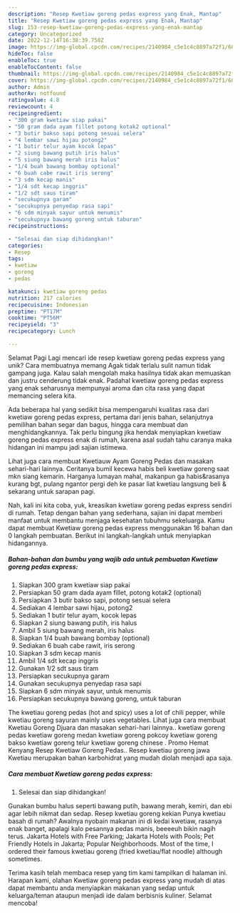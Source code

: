 ```yaml
---
description: "Resep Kwetiaw goreng pedas express yang Enak, Mantap"
title: "Resep Kwetiaw goreng pedas express yang Enak, Mantap"
slug: 153-resep-kwetiaw-goreng-pedas-express-yang-enak-mantap
category: Uncategorized
date: 2022-12-14T16:38:39.750Z
image: https://img-global.cpcdn.com/recipes/2140984_c5e1c4c8897a72f1/680x482cq70/kwetiaw-goreng-pedas-express-foto-resep-utama.jpg
hideToc: false
enableToc: true
enableTocContent: false
thumbnail: https://img-global.cpcdn.com/recipes/2140984_c5e1c4c8897a72f1/680x482cq70/kwetiaw-goreng-pedas-express-foto-resep-utama.jpg
cover: https://img-global.cpcdn.com/recipes/2140984_c5e1c4c8897a72f1/680x482cq70/kwetiaw-goreng-pedas-express-foto-resep-utama.jpg
author: Admin
authorAv: notfound
ratingvalue: 4.8
reviewcount: 4
recipeingredient:
- "300 gram kwetiaw siap pakai"
- "50 gram dada ayam fillet potong kotak2 optional"
- "3 butir bakso sapi potong sesuai selera"
- "4 lembar sawi hijau potong2"
- "1 butir telur ayam kocok lepas"
- "2 siung bawang putih iris halus"
- "5 siung bawang merah iris halus"
- "1/4 buah bawang bombay optional"
- "6 buah cabe rawit iris serong"
- "3 sdm kecap manis"
- "1/4 sdt kecap inggris"
- "1/2 sdt saus tiram"
- "secukupnya garam"
- "secukupnya penyedap rasa sapi"
- "6 sdm minyak sayur untuk menumis"
- "secukupnya bawang goreng untuk taburan"
recipeinstructions:

- "Selesai dan siap dihidangkan!"
categories:
- Resep
tags:
- kwetiaw
- goreng
- pedas

katakunci: kwetiaw goreng pedas 
nutrition: 217 calories
recipecuisine: Indonesian
preptime: "PT17M"
cooktime: "PT56M"
recipeyield: "3"
recipecategory: Lunch

---
```



Selamat Pagi Lagi mencari ide resep kwetiaw goreng pedas express yang unik? Cara membuatnya memang Agak tidak terlalu sulit namun tidak gampang juga. Kalau salah mengolah maka hasilnya tidak akan memuaskan dan justru cenderung tidak enak. Padahal kwetiaw goreng pedas express yang enak seharusnya mempunyai aroma dan cita rasa yang dapat memancing selera kita.


Ada beberapa hal yang sedikit bisa mempengaruhi kualitas rasa dari kwetiaw goreng pedas express, pertama dari jenis bahan, selanjutnya pemilihan bahan segar dan bagus, hingga cara membuat dan menghidangkannya. Tak perlu bingung jika hendak menyiapkan kwetiaw goreng pedas express enak di rumah, karena asal sudah tahu caranya maka hidangan ini mampu jadi sajian istimewa.

Lihat juga cara membuat Kwetiauw Ayam Goreng Pedas dan masakan sehari-hari lainnya. Ceritanya bumil kecewa habis beli kwetiaw goreng saat mkn siang kemarin. Harganya lumayan mahal, makanpun ga habis&amp;rasanya kurang bgt, pulang ngantor pergi deh ke pasar liat kwetiau langsung beli &amp; sekarang untuk sarapan pagi.


Nah, kali ini kita coba, yuk, kreasikan kwetiaw goreng pedas express sendiri di rumah. Tetap dengan bahan yang sederhana, sajian ini dapat memberi manfaat untuk membantu menjaga kesehatan tubuhmu sekeluarga. Kamu dapat membuat Kwetiaw goreng pedas express menggunakan 16 bahan dan 0 langkah pembuatan. Berikut ini langkah-langkah untuk menyiapkan hidangannya.

<!--inarticleads1-->

##### Bahan-bahan dan bumbu yang wajib ada untuk pembuatan Kwetiaw goreng pedas express:

1. Siapkan 300 gram kwetiaw siap pakai
1. Persiapkan 50 gram dada ayam fillet, potong kotak2 (optional)
1. Persiapkan 3 butir bakso sapi, potong sesuai selera
1. Sediakan 4 lembar sawi hijau, potong2
1. Sediakan 1 butir telur ayam, kocok lepas
1. Siapkan 2 siung bawang putih, iris halus
1. Ambil 5 siung bawang merah, iris halus
1. Siapkan 1/4 buah bawang bombay (optional)
1. Sediakan 6 buah cabe rawit, iris serong
1. Siapkan 3 sdm kecap manis
1. Ambil 1/4 sdt kecap inggris
1. Gunakan 1/2 sdt saus tiram
1. Persiapkan secukupnya garam
1. Gunakan secukupnya penyedap rasa sapi
1. Siapkan 6 sdm minyak sayur, untuk menumis
1. Persiapkan secukupnya bawang goreng, untuk taburan


The kwetiau goreng pedas (hot and spicy) uses a lot of chili pepper, while kwetiau goreng sayuran mainly uses vegetables. Lihat juga cara membuat Kwetiau Goreng Djuara dan masakan sehari-hari lainnya.. kwetiaw goreng pedas kwetiaw goreng medan kwetiaw goreng pokcoy kwetiaw goreng bakso kwetiaw goreng telur kwetiaw goreng chinese . Promo Hemat Kenyang Resep Kwetiaw Goreng Pedas.. Resep kwetiau goreng jawa Kwetiau merupakan bahan karbohidrat yang mudah diolah menjadi apa saja. 

<!--inarticleads2-->

##### Cara membuat Kwetiaw goreng pedas express:


1. Selesai dan siap dihidangkan!

Gunakan bumbu halus seperti bawang putih, bawang merah, kemiri, dan ebi agar lebih nikmat dan sedap. Resep kwetiau goreng kekian Punya kwetiau basah di rumah? Awalnya nyobain makanan ini di kedai kwetiaw, rasanya enak banget, apalagi kalo pesannya pedas manis, beeeeuh bikin nagih terus. Jakarta Hotels with Free Parking; Jakarta Hotels with Pools; Pet Friendly Hotels in Jakarta; Popular Neighborhoods. Most of the time, I ordered their famous kwetiau goreng (fried kwetiau/flat noodle) although sometimes. 

Terima kasih telah membaca resep yang tim kami tampilkan di halaman ini. Harapan kami, olahan Kwetiaw goreng pedas express yang mudah di atas dapat membantu anda menyiapkan makanan yang sedap untuk keluarga/teman ataupun menjadi ide dalam berbisnis kuliner. Selamat mencoba!
